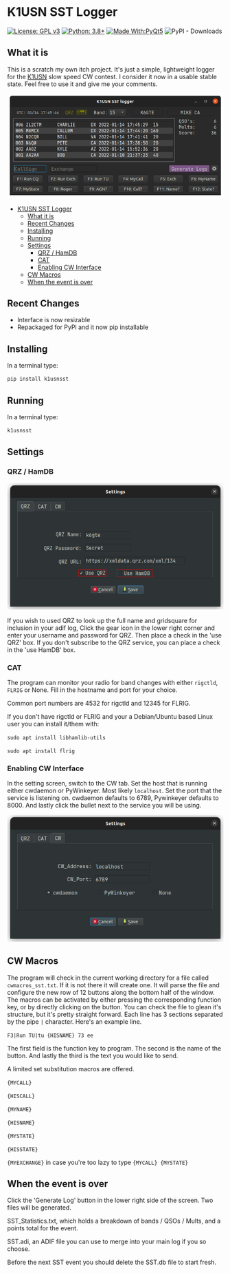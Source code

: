# K1USN SST Logger

[![License: GPL v3](https://img.shields.io/github/license/mbridak/Tuner)](https://opensource.org/licenses/MIT)  [![Python: 3.8+](https://img.shields.io/badge/python-3.8+-blue.svg)](https://www.python.org/downloads/)  [![Made With:PyQt5](https://img.shields.io/badge/Made%20with-PyQt5-red)](https://pypi.org/project/PyQt5/)  ![PyPI - Downloads](https://img.shields.io/pypi/dm/k1usnsst)

## What it is

This is a scratch my own itch project. It's just a simple, lightweight logger for the [K1USN](http://www.k1usn.com/sst.html) slow speed CW contest. I consider it now in a usable stable state. Feel free to use it and give me your comments.

![mainscreen](https://github.com/mbridak/k1usnsst/raw/master/pics/k1usnsst_main.png)

- [K1USN SST Logger](#k1usn-sst-logger)
  - [What it is](#what-it-is)
  - [Recent Changes](#recent-changes)
  - [Installing](#installing)
  - [Running](#running)
  - [Settings](#settings)
    - [QRZ / HamDB](#qrz--hamdb)
    - [CAT](#cat)
    - [Enabling CW Interface](#enabling-cw-interface)
  - [CW Macros](#cw-macros)
  - [When the event is over](#when-the-event-is-over)

## Recent Changes

- Interface is now resizable
- Repackaged for PyPi and it now pip installable

## Installing

In a terminal type:

```bash
pip install k1usnsst
```

## Running

In a terminal type:

```bash
k1usnsst
```

## Settings

### QRZ / HamDB

![settings screen](https://github.com/mbridak/k1usnsst/raw/master/pics/k1usnsst_settings.png)

If you wish to used QRZ to look up the full name and gridsquare for inclusion in your adif log, Click the gear icon in the lower right corner and enter your username and password for QRZ. Then place a check in the 'use QRZ' box.
If you don't subscribe to the QRZ service, you can place a check in the 'use HamDB' box.

### CAT

The program can monitor your radio for band changes with either `rigctld`, `FLRIG` or None. Fill in the hostname and port for your choice.

Common port numbers are 4532 for rigctld and 12345 for FLRIG.

If you don't have rigctld or FLRIG and your a Debian/Ubuntu based Linux user you can install it/them with:

`sudo apt install libhamlib-utils`

`sudo apt install flrig`

### Enabling CW Interface

In the setting screen, switch to the CW tab. Set the host that is running either cwdaemon or PyWinkeyer. Most likely `localhost`. Set the port that the service is listening on. cwdaemon defaults to 6789, Pywinkeyer defaults to 8000. And lastly click the bullet next to the service you will be using.

![CW settings screen](https://github.com/mbridak/k1usnsst/raw/master/pics/cwsettings.png)

## CW Macros

The program will check in the current working directory for a file called `cwmacros_sst.txt`. If it is not there it will create one. It will parse the file and configure the new row of 12 buttons along the bottom half of the window. The macros can be activated by either pressing the corresponding function key, or by directly clicking on the button. You can check the file to glean it's structure, but it's pretty straight forward. Each line has 3 sections separated by the pipe `|` character. Here's an example line.

`F3|Run TU|tu {HISNAME} 73 ee`

The first field is the function key to program. The second is the name of the button. And lastly the third is the text you would like to send.

A limited set substitution macros are offered.

`{MYCALL}`

`{HISCALL}`

`{MYNAME}`

`{HISNAME}`

`{MYSTATE}`

`{HISSTATE}`

`{MYEXCHANGE}` in case you're too lazy to type `{MYCALL} {MYSTATE}`

## When the event is over

Click the 'Generate Log' button in the lower right side of the screen.
Two files will be generated.

SST_Statistics.txt, which holds a breakdown of bands / QSOs / Mults, and a points total for the event.

SST.adi, an ADIF file you can use to merge into your main log if you so choose.

Before the next SST event you should delete the SST.db file to start fresh.
